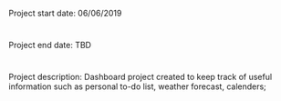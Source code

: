 Project start date: 06/06/2019
#
Project end date: TBD
#
Project description:
Dashboard project created to keep track of useful information such as
personal to-do list, weather forecast, calenders;
